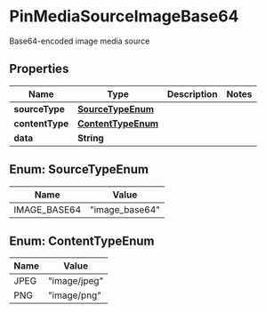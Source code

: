 

# PinMediaSourceImageBase64

Base64-encoded image media source

## Properties

Name | Type | Description | Notes
------------ | ------------- | ------------- | -------------
**sourceType** | [**SourceTypeEnum**](#SourceTypeEnum) |  | 
**contentType** | [**ContentTypeEnum**](#ContentTypeEnum) |  | 
**data** | **String** |  | 



## Enum: SourceTypeEnum

Name | Value
---- | -----
IMAGE_BASE64 | &quot;image_base64&quot;



## Enum: ContentTypeEnum

Name | Value
---- | -----
JPEG | &quot;image/jpeg&quot;
PNG | &quot;image/png&quot;



